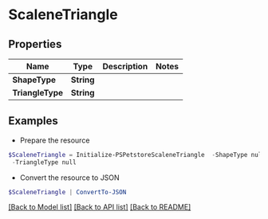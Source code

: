 # ScaleneTriangle
## Properties

Name | Type | Description | Notes
------------ | ------------- | ------------- | -------------
**ShapeType** | **String** |  | 
**TriangleType** | **String** |  | 

## Examples

- Prepare the resource
```powershell
$ScaleneTriangle = Initialize-PSPetstoreScaleneTriangle  -ShapeType null `
 -TriangleType null
```

- Convert the resource to JSON
```powershell
$ScaleneTriangle | ConvertTo-JSON
```

[[Back to Model list]](../README.md#documentation-for-models) [[Back to API list]](../README.md#documentation-for-api-endpoints) [[Back to README]](../README.md)

